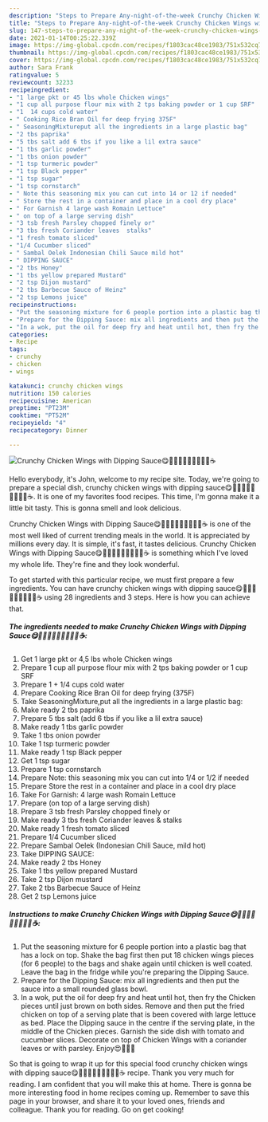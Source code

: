 ```yaml
---
description: "Steps to Prepare Any-night-of-the-week Crunchy Chicken Wings with Dipping Sauce😋🤗🎉🎈🐔🐤🍞🤹‍♀️🎊☕"
title: "Steps to Prepare Any-night-of-the-week Crunchy Chicken Wings with Dipping Sauce😋🤗🎉🎈🐔🐤🍞🤹‍♀️🎊☕"
slug: 147-steps-to-prepare-any-night-of-the-week-crunchy-chicken-wings-with-dipping-sauce
date: 2021-01-14T00:25:22.339Z
image: https://img-global.cpcdn.com/recipes/f1803cac48ce1983/751x532cq70/crunchy-chicken-wings-with-dipping-sauce😋🤗🎉🎈🐔🐤🍞🤹♀️🎊☕-recipe-main-photo.jpg
thumbnail: https://img-global.cpcdn.com/recipes/f1803cac48ce1983/751x532cq70/crunchy-chicken-wings-with-dipping-sauce😋🤗🎉🎈🐔🐤🍞🤹♀️🎊☕-recipe-main-photo.jpg
cover: https://img-global.cpcdn.com/recipes/f1803cac48ce1983/751x532cq70/crunchy-chicken-wings-with-dipping-sauce😋🤗🎉🎈🐔🐤🍞🤹♀️🎊☕-recipe-main-photo.jpg
author: Sara Frank
ratingvalue: 5
reviewcount: 32233
recipeingredient:
- "1 large pkt or 45 lbs whole Chicken wings"
- "1 cup all purpose flour mix with 2 tps baking powder or 1 cup SRF"
- "1  14 cups cold water"
- " Cooking Rice Bran Oil for deep frying 375F"
- " SeasoningMixtureput all the ingredients in a large plastic bag"
- "2 tbs paprika"
- "5 tbs salt add 6 tbs if you like a lil extra sauce"
- "1 tbs garlic powder"
- "1 tbs onion powder"
- "1 tsp turmeric powder"
- "1 tsp Black pepper"
- "1 tsp sugar"
- "1 tsp cornstarch"
- " Note this seasoning mix you can cut into 14 or 12 if needed"
- " Store the rest in a container and place in a cool dry place"
- " For Garnish 4 large wash Romain Lettuce"
- " on top of a large serving dish"
- "3 tsb fresh Parsley chopped finely or"
- "3 tbs fresh Coriander leaves  stalks"
- "1 fresh tomato sliced"
- "1/4 Cucumber sliced"
- " Sambal Oelek Indonesian Chili Sauce mild hot"
- " DIPPING SAUCE"
- "2 tbs Honey"
- "1 tbs yellow prepared Mustard"
- "2 tsp Dijon mustard"
- "2 tbs Barbecue Sauce of Heinz"
- "2 tsp Lemons juice"
recipeinstructions:
- "Put the seasoning mixture for 6 people portion into a plastic bag that has a lock on top. Shake the bag first then put 18 chicken wings pieces (for 6 people) to the bags and shake again until chicken is well coated. Leave the bag in the fridge while you&#39;re preparing the Dipping Sauce."
- "Prepare for the Dipping Sauce: mix all ingredients and then put the sauce into a small rounded glass bowl."
- "In a wok, put the oil for deep fry and heat until hot, then fry the Chicken pieces until just brown on both sides. Remove and then put the fried chicken on top of a serving plate that is been covered with large lettuce as bed. Place the Dipping sauce in the centre if the serving plate, in the middle of the Chicken pieces. Garnish the side dish with tomato and cucumber slices. Decorate on top of Chicken Wings with a coriander leaves or with parsley. Enjoy😍🍅🍋🥞"
categories:
- Recipe
tags:
- crunchy
- chicken
- wings

katakunci: crunchy chicken wings 
nutrition: 150 calories
recipecuisine: American
preptime: "PT23M"
cooktime: "PT52M"
recipeyield: "4"
recipecategory: Dinner

---
```



![Crunchy Chicken Wings with Dipping Sauce😋🤗🎉🎈🐔🐤🍞🤹‍♀️🎊☕](https://img-global.cpcdn.com/recipes/f1803cac48ce1983/751x532cq70/crunchy-chicken-wings-with-dipping-sauce😋🤗🎉🎈🐔🐤🍞🤹♀️🎊☕-recipe-main-photo.jpg)

Hello everybody, it's John, welcome to my recipe site. Today, we're going to prepare a special dish, crunchy chicken wings with dipping sauce😋🤗🎉🎈🐔🐤🍞🤹‍♀️🎊☕. It is one of my favorites food recipes. This time, I'm gonna make it a little bit tasty. This is gonna smell and look delicious.

Crunchy Chicken Wings with Dipping Sauce😋🤗🎉🎈🐔🐤🍞🤹‍♀️🎊☕ is one of the most well liked of current trending meals in the world. It is appreciated by millions every day. It is simple, it's fast, it tastes delicious. Crunchy Chicken Wings with Dipping Sauce😋🤗🎉🎈🐔🐤🍞🤹‍♀️🎊☕ is something which I've loved my whole life. They're fine and they look wonderful.




To get started with this particular recipe, we must first prepare a few ingredients. You can have crunchy chicken wings with dipping sauce😋🤗🎉🎈🐔🐤🍞🤹‍♀️🎊☕ using 28 ingredients and 3 steps. Here is how you can achieve that.

<!--inarticleads1-->

##### The ingredients needed to make Crunchy Chicken Wings with Dipping Sauce😋🤗🎉🎈🐔🐤🍞🤹‍♀️🎊☕:

1. Get 1 large pkt or 4,5 lbs whole Chicken wings
1. Prepare 1 cup all purpose flour mix with 2 tps baking powder or 1 cup SRF
1. Prepare 1 + 1/4 cups cold water
1. Prepare  Cooking Rice Bran Oil for deep frying (375F)
1. Take  SeasoningMixture,put all the ingredients in a large plastic bag:
1. Make ready 2 tbs paprika
1. Prepare 5 tbs salt (add 6 tbs if you like a lil extra sauce)
1. Make ready 1 tbs garlic powder
1. Take 1 tbs onion powder
1. Take 1 tsp turmeric powder
1. Make ready 1 tsp Black pepper
1. Get 1 tsp sugar
1. Prepare 1 tsp cornstarch
1. Prepare  Note: this seasoning mix you can cut into 1/4 or 1/2 if needed
1. Prepare  Store the rest in a container and place in a cool dry place
1. Take  For Garnish: 4 large wash Romain Lettuce
1. Prepare  (on top of a large serving dish)
1. Prepare 3 tsb fresh Parsley chopped finely or
1. Make ready 3 tbs fresh Coriander leaves &amp; stalks
1. Make ready 1 fresh tomato sliced
1. Prepare 1/4 Cucumber sliced
1. Prepare  Sambal Oelek (Indonesian Chili Sauce, mild hot)
1. Take  DIPPING SAUCE:
1. Make ready 2 tbs Honey
1. Take 1 tbs yellow prepared Mustard
1. Take 2 tsp Dijon mustard
1. Take 2 tbs Barbecue Sauce of Heinz
1. Get 2 tsp Lemons juice




<!--inarticleads2-->

##### Instructions to make Crunchy Chicken Wings with Dipping Sauce😋🤗🎉🎈🐔🐤🍞🤹‍♀️🎊☕:

1. Put the seasoning mixture for 6 people portion into a plastic bag that has a lock on top. Shake the bag first then put 18 chicken wings pieces (for 6 people) to the bags and shake again until chicken is well coated. Leave the bag in the fridge while you&#39;re preparing the Dipping Sauce.
1. Prepare for the Dipping Sauce: mix all ingredients and then put the sauce into a small rounded glass bowl.
1. In a wok, put the oil for deep fry and heat until hot, then fry the Chicken pieces until just brown on both sides. Remove and then put the fried chicken on top of a serving plate that is been covered with large lettuce as bed. Place the Dipping sauce in the centre if the serving plate, in the middle of the Chicken pieces. Garnish the side dish with tomato and cucumber slices. Decorate on top of Chicken Wings with a coriander leaves or with parsley. Enjoy😍🍅🍋🥞




So that is going to wrap it up for this special food crunchy chicken wings with dipping sauce😋🤗🎉🎈🐔🐤🍞🤹‍♀️🎊☕ recipe. Thank you very much for reading. I am confident that you will make this at home. There is gonna be more interesting food in home recipes coming up. Remember to save this page in your browser, and share it to your loved ones, friends and colleague. Thank you for reading. Go on get cooking!
